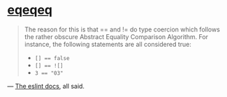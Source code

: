 [eqeqeq](https://eslint.org/docs/rules/eqeqeq)
==============================================
> The reason for this is that == and != do type coercion which follows the rather obscure Abstract Equality Comparison Algorithm.
> For instance, the following statements are all considered true:
> + `[] == false`
> + `[] == ![]`
> + `3 == "03"`

— [The eslint docs](https://eslint.org/docs/rules/eqeqeq), all said.
